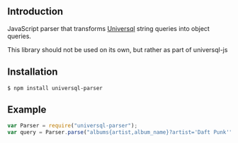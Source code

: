 ## Introduction

JavaScript parser that transforms [Universql](https://github.com/brandoncarl/universql)
string queries into object queries.

This library should not be used on its own, but rather as part of universql-js

## Installation
```
$ npm install universql-parser
```

## Example
```js
var Parser = require("universql-parser");
var query = Parser.parse("albums{artist,album_name}?artist='Daft Punk'")
```
